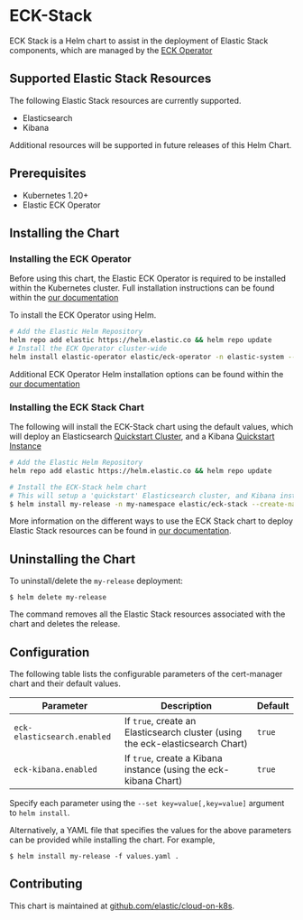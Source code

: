 # ECK-Stack

ECK Stack is a Helm chart to assist in the deployment of Elastic Stack components, which are
managed by the [ECK Operator](https://www.elastic.co/guide/en/cloud-on-k8s/current/index.html)

## Supported Elastic Stack Resources

The following Elastic Stack resources are currently supported. 

- Elasticsearch
- Kibana

Additional resources will be supported in future releases of this Helm Chart.

## Prerequisites

- Kubernetes 1.20+
- Elastic ECK Operator

## Installing the Chart

### Installing the ECK Operator

Before using this chart, the Elastic ECK Operator is required to be installed within the Kubernetes cluster.
Full installation instructions can be found within the [our documentation](https://www.elastic.co/guide/en/cloud-on-k8s/current/k8s-installing-eck.html)

To install the ECK Operator using Helm.

```sh
# Add the Elastic Helm Repository
helm repo add elastic https://helm.elastic.co && helm repo update
# Install the ECK Operator cluster-wide
helm install elastic-operator elastic/eck-operator -n elastic-system --create-namespace
```

Additional ECK Operator Helm installation options can be found within the [our documentation](https://www.elastic.co/guide/en/cloud-on-k8s/current/k8s-install-helm.html)

### Installing the ECK Stack Chart

The following will install the ECK-Stack chart using the default values, which will deploy an Elasticsearch [Quickstart Cluster](https://www.elastic.co/guide/en/cloud-on-k8s/current/k8s-deploy-elasticsearch.html), and a Kibana [Quickstart Instance](https://www.elastic.co/guide/en/cloud-on-k8s/current/k8s-deploy-kibana.html)

```sh
# Add the Elastic Helm Repository
helm repo add elastic https://helm.elastic.co && helm repo update

# Install the ECK-Stack helm chart
# This will setup a 'quickstart' Elasticsearch cluster, and Kibana instance
$ helm install my-release -n my-namespace elastic/eck-stack --create-namespace
```

More information on the different ways to use the ECK Stack chart to deploy Elastic Stack resources
can be found in [our documentation](https://www.elastic.co/guide/en/cloud-on-k8s/current/index.html).

## Uninstalling the Chart

To uninstall/delete the `my-release` deployment:

```console
$ helm delete my-release
```

The command removes all the Elastic Stack resources associated with the chart and deletes the release.

## Configuration

The following table lists the configurable parameters of the cert-manager chart and their default values.

| Parameter | Description | Default |
| --------- | ----------- | ------- |
| `eck-elasticsearch.enabled` | If `true`, create an Elasticsearch cluster (using the eck-elasticsearch Chart) | `true` |
| `eck-kibana.enabled` | If `true`, create a Kibana instance (using the eck-kibana Chart) | `true` |

Specify each parameter using the `--set key=value[,key=value]` argument to `helm install`.

Alternatively, a YAML file that specifies the values for the above parameters can be provided while installing the chart. For example,

```console
$ helm install my-release -f values.yaml .
```

## Contributing

This chart is maintained at [github.com/elastic/cloud-on-k8s](https://github.com/elastic/cloud-on-k8s/tree/main/deploy/eck-stack).